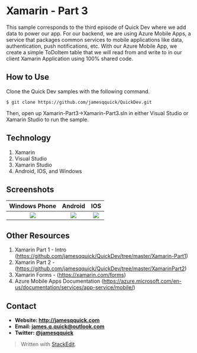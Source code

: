 **Xamarin - Part 3**
======
 This sample corresponds to the third episode of Quick Dev where we add data to power our app.  For our backend, we are using Azure Mobile Apps, a service that packages common services to mobile applications like data, authentication, push notifications, etc.  With our Azure Mobile App, we create a simple ToDoItem table that we will read from and write to in our client Xamarin Application using 100% shared code.

## **How to Use**

Clone the Quick Dev samples with the following command.

```$ git clone https://github.com/jamesqquick/QuickDev.git ```

Then, open up Xamarin-Part3->Xamarin-Part3.sln in either Visual Studio or Xamarin Studio to run the sample.

## **Technology**

 1. Xamarin 
 2. Visual Studio
 3. Xamarin Studio
 4. Android, IOS, and Windows

## **Screenshots**


Windows Phone               |  Android                |   IOS
:-------------------------:|:-------------------------:|:-------------------------:
![](https://raw.githubusercontent.com/jamesqquick/QuickDev/master/Screenshots/Xamarin3-Windows.PNG)  |  ![](https://raw.githubusercontent.com/jamesqquick/QuickDev/master/Screenshots/Xamarin3-Android.PNG)  |  ![ ](https://raw.githubusercontent.com/jamesqquick/QuickDev/master/Screenshots/Xamarin3-IOS.PNG)
 

## **Other Resources**
1. Xamarin Part 1 - Intro (https://github.com/jamesqquick/QuickDev/tree/master/Xamarin-Part1)
2. Xamarin Part 2 - (https://github.com/jamesqquick/QuickDev/tree/master/XamarinPart2)
3. Xamarin Forms - (https://xamarin.com/forms)
4. Azure Mobile Apps Documentation (https://azure.microsoft.com/en-us/documentation/services/app-service/mobile/)



## **Contact** ##
* **Website: http://jamesqquick.com**
* **Email: james.q.quick@outlook.com**
* **Twitter: [@jamesqquick](https:**//**twitter.com/jamesqquick)** 


> Written with [StackEdit](https://stackedit.io/).

